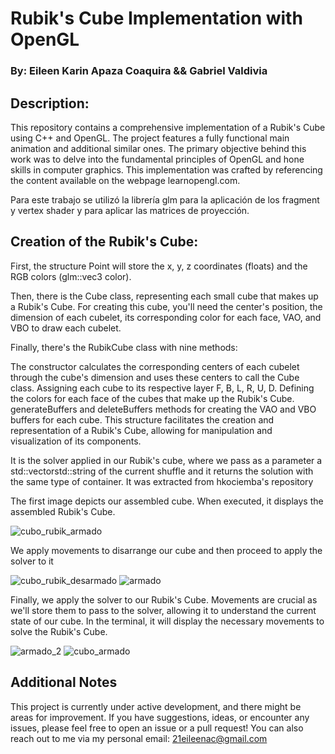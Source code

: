 # Rubik's Cube Implementation with OpenGL
### By: Eileen Karin Apaza Coaquira && Gabriel Valdivia

## Description:
This repository contains a comprehensive implementation of a Rubik's Cube using C++ and OpenGL. The project features a fully functional main animation and additional similar ones. The primary objective behind this work was to delve into the fundamental principles of OpenGL and hone skills in computer graphics. This implementation was crafted by referencing the content available on the webpage learnopengl.com.

Para este trabajo se utilizó la librería glm para la aplicación de los fragment y vertex shader y para aplicar las matrices de proyección. 

## Creation of the Rubik's Cube:

First, the structure Point will store the x, y, z coordinates (floats) and the RGB colors (glm::vec3 color).

Then, there is the Cube class, representing each small cube that makes up a Rubik's Cube. For creating this cube, you'll need the center's position, the dimension of each cubelet, its corresponding color for each face, VAO, and VBO to draw each cubelet.

Finally, there's the RubikCube class with nine methods:

The constructor calculates the corresponding centers of each cubelet through the cube's dimension and uses these centers to call the Cube class.
Assigning each cube to its respective layer F, B, L, R, U, D.
Defining the colors for each face of the cubes that make up the Rubik's Cube.
generateBuffers and deleteBuffers methods for creating the VAO and VBO buffers for each cube.
This structure facilitates the creation and representation of a Rubik's Cube, allowing for manipulation and visualization of its components.

It is the solver applied in our Rubik's cube, where we pass as a parameter a std::vectorstd::string of the current shuffle and it returns the solution with the same type of container. It was extracted from hkociemba's repository

The first image depicts our assembled cube. When executed, it displays the assembled Rubik's Cube.

![cubo_rubik_armado](https://github.com/3ileen/CuboRubik-Opengl/assets/65795781/24726c74-9346-4938-a6a9-66192913dc25)


We apply movements to disarrange our cube and then proceed to apply the solver to it

![cubo_rubik_desarmado](https://github.com/3ileen/CuboRubik-Opengl/assets/65795781/b984e847-7514-43d6-a469-aad515586665)
![armado](https://github.com/3ileen/CuboRubik-Opengl/assets/65795781/ebc252e3-c47f-40a9-859b-afd222eef4aa)

Finally, we apply the solver to our Rubik's Cube. Movements are crucial as we'll store them to pass to the solver, allowing it to understand the current state of our cube. In the terminal, it will display the necessary movements to solve the Rubik's Cube.

![armado_2](https://github.com/3ileen/CuboRubik-Opengl/assets/65795781/89e0384f-e36a-4c0f-bee2-f5ba6fbd310b)
![cubo_armado](https://github.com/3ileen/CuboRubik-Opengl/assets/65795781/c496881e-7b39-4dc0-b6c1-10eaf064e39f)


## Additional Notes
This project is currently under active development, and there might be areas for improvement. If you have suggestions, ideas, or encounter any issues, please feel free to open an issue or a pull request! You can also reach out to me via my personal email: 21eileenac@gmail.com
